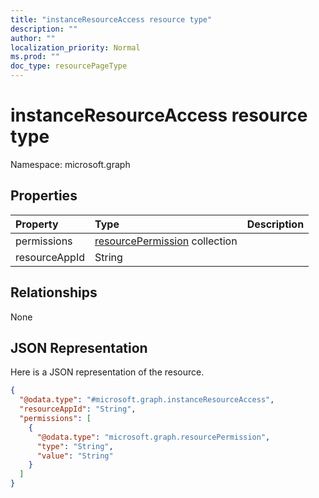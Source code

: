 ```yaml
---
title: "instanceResourceAccess resource type"
description: ""
author: ""
localization_priority: Normal
ms.prod: ""
doc_type: resourcePageType
---
```


# instanceResourceAccess resource type


Namespace: microsoft.graph



## Properties
|Property|Type|Description|
|:---|:---|:---|
|permissions|[resourcePermission](../resources/resourcepermission.md) collection||
|resourceAppId|String||

## Relationships
None

## JSON Representation
Here is a JSON representation of the resource.
<!-- {
  "blockType": "resource",
  "@odata.type": "microsoft.graph.instanceResourceAccess"
}
-->
``` json
{
  "@odata.type": "#microsoft.graph.instanceResourceAccess",
  "resourceAppId": "String",
  "permissions": [
    {
      "@odata.type": "microsoft.graph.resourcePermission",
      "type": "String",
      "value": "String"
    }
  ]
}
```

